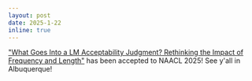 ```yaml
---
layout: post
date: 2025-1-22
inline: true
---
```


["What Goes Into a LM Acceptability Judgment? Rethinking the Impact of Frequency and Length"](https://arxiv.org/abs/2411.02528) has been accepted to NAACL 2025! See y'all in Albuquerque!